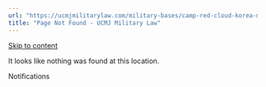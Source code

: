 ```yaml
---
url: "https://ucmjmilitarylaw.com/military-bases/camp-red-cloud-korea-military-defense-lawyer-ucmj-legal-guide/%7Blocation14"
title: "Page Not Found - UCMJ Military Law"
---
```


[Skip to content](https://ucmjmilitarylaw.com/military-bases/camp-red-cloud-korea-military-defense-lawyer-ucmj-legal-guide/%7Blocation14#content)

It looks like nothing was found at this location.

Notifications